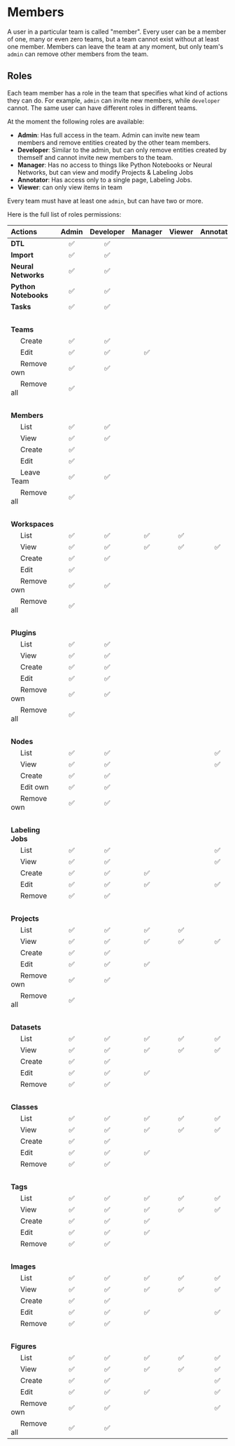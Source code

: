 # Members

A user in a particular team is called "member". Every user can be a member of one, many or even zero teams, but a team cannot exist without at least one member. Members can leave the team at any moment, but only team's `admin` can remove other members from the team. 

## Roles

Each team member has a role in the team that specifies what kind of actions they can do. For example, `admin` can invite new members, while `developer` cannot. The same user can have different roles in different teams.

At the moment the following roles are available:

- **Admin**: Has full access in the team. Admin can invite new team members and remove entities created by the other team members.
- **Developer**: Similar to the admin, but can only remove entities created by themself and cannot invite new members to the team.
- **Manager**: Has no access to things like Python Notebooks or Neural Networks, but can view and modify Projects & Labeling Jobs
- **Annotator**: Has access only to a single page, Labeling Jobs.
- **Viewer**: can only view items in team

Every team must have at least one `admin`, but can have two or more.

Here is the full list of roles permissions:

| Actions                   | Admin         | Developer     | Manager       | Viewer        | Annotator     |
| :------------------------ | :-----------: | :-----------: | :-----------: | :-----------: | :-----------: |
| **DTL**                   | ✅             | ✅             |               |               |               |
| **Import**                | ✅             | ✅             |               |               |               |
| **Neural Networks**       | ✅             | ✅             |               |               |               |
| **Python Notebooks**      | ✅             | ✅             |               |               |               |
| **Tasks**                 | ✅             | ✅             |               |               |               |
| &#8192;                   |               |               |               |               |               |
| **Teams**                 |               |               |               |               |               |
| &#8192;&#8192; Create     | ✅             | ✅             |               |               |               |
| &#8192;&#8192; Edit       | ✅             | ✅             | ✅             |               |               |
| &#8192;&#8192; Remove own | ✅             | ✅             |               |               |               |
| &#8192;&#8192; Remove all | ✅             |               |               |               |               |
| &#8192;                   |               |               |               |               |               |
| **Members**               |               |               |               |               |               |
| &#8192;&#8192; List       | ✅             | ✅             |               |               |               |
| &#8192;&#8192; View       | ✅             | ✅             |               |               |               |
| &#8192;&#8192; Create     | ✅             |               |               |               |               |
| &#8192;&#8192; Edit       | ✅             |               |               |               |               |
| &#8192;&#8192; Leave Team | ✅             | ✅             |               |               |               |
| &#8192;&#8192; Remove all | ✅             |               |               |               |               |
| &#8192;                   |               |               |               |               |               |
| **Workspaces**            |               |               |               |               |               |
| &#8192;&#8192; List       | ✅             | ✅             | ✅             | ✅             |               |
| &#8192;&#8192; View       | ✅             | ✅             | ✅             | ✅             | ✅             |
| &#8192;&#8192; Create     | ✅             | ✅             |               |               |               |
| &#8192;&#8192; Edit       | ✅             |               |               |               |               |
| &#8192;&#8192; Remove own | ✅             | ✅             |               |               |               |
| &#8192;&#8192; Remove all | ✅             |               |               |               |               |
| &#8192;                   |               |               |               |               |               |
| **Plugins**               |               |               |               |               |               |
| &#8192;&#8192; List       | ✅             | ✅             |               |               |               |
| &#8192;&#8192; View       | ✅             | ✅             |               |               |               |
| &#8192;&#8192; Create     | ✅             | ✅             |               |               |               |
| &#8192;&#8192; Edit       | ✅             | ✅             |               |               |               |
| &#8192;&#8192; Remove own | ✅             | ✅             |               |               |               |
| &#8192;&#8192; Remove all | ✅             |               |               |               |               |
| &#8192;                   |               |               |               |               |               |
| **Nodes**                 |               |               |               |               |               |
| &#8192;&#8192; List       | ✅             | ✅             |               |               | ✅             |
| &#8192;&#8192; View       | ✅             | ✅             |               |               | ✅             |
| &#8192;&#8192; Create     | ✅             | ✅             |               |               |               |
| &#8192;&#8192; Edit own   | ✅             | ✅             |               |               |               |
| &#8192;&#8192; Remove own | ✅             | ✅             |               |               |               |
| &#8192;                   |               |               |               |               |               |
| **Labeling Jobs**         |               |               |               |               |               |
| &#8192;&#8192; List       | ✅             | ✅             |               |               | ✅             |
| &#8192;&#8192; View       | ✅             | ✅             |               |               | ✅             |
| &#8192;&#8192; Create     | ✅             | ✅             | ✅             |               |               |
| &#8192;&#8192; Edit       | ✅             | ✅             | ✅             |               | ✅             |
| &#8192;&#8192; Remove     | ✅             | ✅             |               |               |               |
| &#8192;                   |               |               |               |               |               |
| **Projects**              |               |               |               |               |               |
| &#8192;&#8192; List       | ✅             | ✅             | ✅             | ✅             |               |
| &#8192;&#8192; View       | ✅             | ✅             | ✅             | ✅             | ✅             |
| &#8192;&#8192; Create     | ✅             | ✅             |               |               |               |
| &#8192;&#8192; Edit       | ✅             | ✅             | ✅             |               |               |
| &#8192;&#8192; Remove own | ✅             | ✅             |               |               |               |
| &#8192;&#8192; Remove all | ✅             |               |               |               |               |
| &#8192;                   |               |               |               |               |               |
| **Datasets**              |               |               |               |               |               |
| &#8192;&#8192; List       | ✅             | ✅             | ✅             | ✅             | ✅             |
| &#8192;&#8192; View       | ✅             | ✅             | ✅             | ✅             | ✅             |
| &#8192;&#8192; Create     | ✅             | ✅             |               |               |               |
| &#8192;&#8192; Edit       | ✅             | ✅             | ✅             |               |               |
| &#8192;&#8192; Remove     | ✅             | ✅             |               |               |               |
| &#8192;                   |               |               |               |               |               |
| **Classes**               |               |               |               |               |               |
| &#8192;&#8192; List       | ✅             | ✅             | ✅             | ✅             | ✅             |
| &#8192;&#8192; View       | ✅             | ✅             | ✅             | ✅             | ✅             |
| &#8192;&#8192; Create     | ✅             | ✅             |               |               |               |
| &#8192;&#8192; Edit       | ✅             | ✅             | ✅             |               |               |
| &#8192;&#8192; Remove     | ✅             | ✅             |               |               |               |
| &#8192;                   |               |               |               |               |               |
| **Tags**                  |               |               |               |               |               |
| &#8192;&#8192; List       | ✅             | ✅             | ✅             | ✅             | ✅             |
| &#8192;&#8192; View       | ✅             | ✅             | ✅             | ✅             | ✅             |
| &#8192;&#8192; Create     | ✅             | ✅             | ✅             |               |               |
| &#8192;&#8192; Edit       | ✅             | ✅             | ✅             |               |               |
| &#8192;&#8192; Remove     | ✅             | ✅             |               |               |               |
| &#8192;                   |               |               |               |               |               |
| **Images**                |               |               |               |               |               |
| &#8192;&#8192; List       | ✅             | ✅             | ✅             | ✅             | ✅             |
| &#8192;&#8192; View       | ✅             | ✅             | ✅             | ✅             | ✅             |
| &#8192;&#8192; Create     | ✅             | ✅             |               |               |               |
| &#8192;&#8192; Edit       | ✅             | ✅             | ✅             |               | ✅             |
| &#8192;&#8192; Remove     | ✅             | ✅             |               |               |               |
| &#8192;                   |               |               |               |               |               |
| **Figures**               |               |               |               |               |               |
| &#8192;&#8192; List       | ✅             | ✅             | ✅             | ✅             | ✅             |
| &#8192;&#8192; View       | ✅             | ✅             | ✅             | ✅             | ✅             |
| &#8192;&#8192; Create     | ✅             | ✅             |               |               | ✅             |
| &#8192;&#8192; Edit       | ✅             | ✅             | ✅             |               | ✅             |
| &#8192;&#8192; Remove own | ✅             | ✅             |               |               | ✅             |
| &#8192;&#8192; Remove all | ✅             | ✅             |               |               |               |
